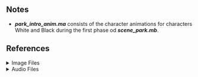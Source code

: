 ## Notes
- _**park_intro_anim.ma**_ consists of the character animations for characters White and Black during the first phase od _**scene_park.mb**_.

## References

<details><summary>Image Files</summary>
  
- __FILE__: cookie_texture.jpg
  - __Credit__:	"Cookie Texture" by designercrow DeviantArt.com
  - __Source__: https://www.deviantart.com/designercow/art/Free-Cookie-Texture-301630444

- __FILE__:	door_1.PNG
  - __Credit__:	"Door Texture" by TIM-DM of DeviantArt.com
  - __Source__:	https://www.deviantart.com/tim-dm/art/Door-Texture-3-593831523
</details>

  
<details><summary>Audio Files</summary>
  
- __FILE__:	bg_day.WAV
  - __Credit__:	"just birds.wav" by LittleBroJay of Freesound.org
  - __Source__: https://freesound.org/people/Littlebrojay/sounds/195437/

- __FILE__:	bg_noon.WAV
  - __Credit__:	"saturday sitting in the park.wav" by Kyster of Freesound.org
  - __Source__: https://freesound.org/people/Kyster/sounds/82068/

- __FILE__:	grass_walk.WAV
  - __Credit__:	"Walking in Long Grass.wav" by Leafs67 of Freesound.org
  - __Source__: https://freesound.org/people/Leafs67/sounds/155589/

- __FILE__:	bg_night_1.WAV
  - __Credit__:	"Ambience, Night Wildlife, A.wav" by InspectorJ (www.jshaw.co.uk) of Freesound.org
  - __Source__: https://freesound.org/people/InspectorJ/sounds/352514/

- __FILE__:	bg_night_2.WAV
  - __Credit__:	"Cricket sound" by Bolkmar of FreeSound.org
  - __Source__: https://freesound.org/people/bolkmar/sounds/401952/

- __FILE__:	children.WAV
  - __Credit__:	"Ambience, Children Playing, Distant, A.wav" by InspectorJ (www.jshaw.co.uk) of Freesound.org
  - __Source__:	https://freesound.org/people/InspectorJ/sounds/398160/

- __FILE__:	class_kids.WAV
  - __Credit__:	"Kids in classroom" by laserlife of Freesound.org
  - __Source__:	https://freesound.org/people/laserlife/sounds/361400/

- __FILE__:	table_slide.WAV
  - __Credit__:	"Sliding Table.wav" by Neotone of Freesound.org
  - __Source__:	https://freesound.org/people/RutgerMuller/sounds/51165/

- __FILE__:	dew_drop.WAV
  - __Credit__:	"Drip1.wav" by RutgerMuller of Freesound.org
  - __Source__:	https://freesound.org/people/Neotone/sounds/75343/

- __FILE__:	heartbeat.WAV
  - __Credit__:	"Heartbeat, Regular, Single, 01-01, LOOP.wav" by InspectorJ (www.jshaw.co.uk) of Freesound.org
  - __Source__:	https://freesound.org/people/InspectorJ/sounds/485076/

- __FILE__:	heartbeat_synth.WAV
  - __Credit__:	"sinth_heart.wav" by RenzoGen of Freesound.org
  - __Source__:	https://freesound.org/people/RenzoGen/sounds/351789/

- __FILE__:	light_buzz.WAV
  - __Credit__:	"Buzzing, Electric Lamp, A.wav" by InspectorJ (www.jshaw.co.uk) of Freesound.org
  - __Source__:	https://freesound.org/people/InspectorJ/sounds/415873/
</details>
